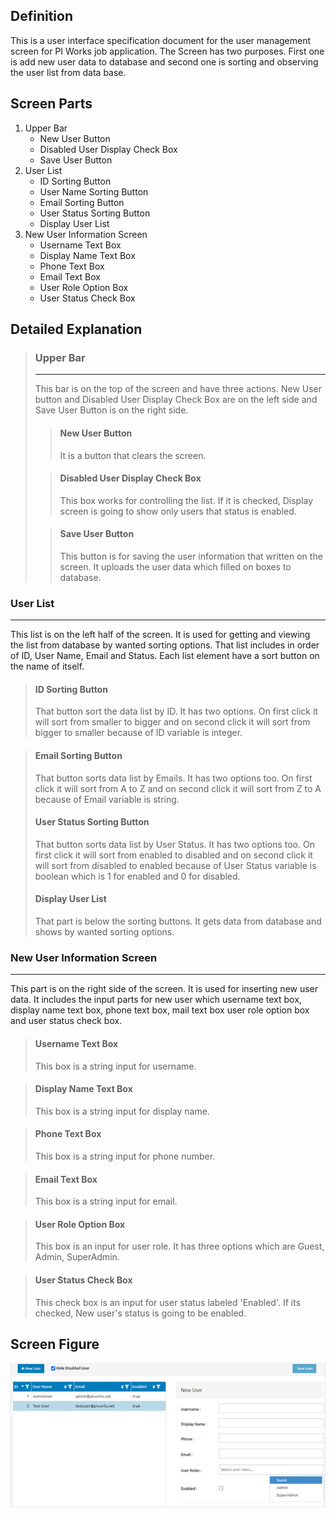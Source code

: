 ## Definition
This is a user interface specification document for the user management screen for PI Works job application. The Screen has two purposes. First one is add new user data to database and second one is sorting and observing the user list from data base. 


## Screen Parts
1. Upper Bar
   - New User Button
   - Disabled User Display Check Box
   - Save User Button
2. User List
   - ID Sorting Button
   - User Name Sorting Button
   - Email Sorting Button
   - User Status Sorting Button
   - Display User List
3. New User Information Screen
   - Username Text Box
   - Display Name Text Box
   - Phone Text Box
   - Email Text Box
   - User Role Option Box
   - User Status Check Box


## Detailed Explanation
>  ###  Upper Bar
>  -------------
>  This bar is on the top of the screen and have three actions. New User button and Disabled User Display Check Box are on the left side and Save User Button is on the right side.
>
>>  #### New User Button
>>   It is a button that clears the screen.
>
>>  #### Disabled User Display Check Box
>>    This box works for controlling the list. If it is checked, Display screen is going to show only users that status is enabled.
>
>>  #### Save User Button
>>    This button is for saving the user information that written on the screen. 
>>    It uploads the user data which filled on boxes to database.


  ###  User List
  --------------
  This list is on the left half of the screen. It is used for getting and viewing the list from database by wanted sorting options. That list includes in order of ID, User Name, Email and Status. Each list element have a sort button on the name of itself.

>  #### ID Sorting Button
>  That button sort the data list by ID. It has two options. On first click it will sort from smaller to bigger and on second click it will sort from bigger to smaller because of ID variable is integer.

>  #### Email Sorting Button
>  That button sorts data list by Emails. It has two options too. On first click it will sort from A to Z and on second click it will sort from Z to A because of Email variable is string.
>
>  #### User Status Sorting Button
>  That button sorts data list by User Status. It has two options too. On first click it will sort from enabled to disabled and on second click it will sort from disabled to enabled because of User Status variable is boolean which is 1 for enabled and 0 for disabled.
>
>  #### Display User List
>  That part is below the sorting buttons. It gets data from database and shows by wanted sorting options.


  ###  New User Information Screen
  --------------------------------
  This part is on the right side of the screen. It is used for inserting new user data. It includes the input parts for new user which username text box, display name text box, phone text box, mail text box user role option box and user status check box.

> #### Username Text Box
>  This box is a string input for username.
 
> #### Display Name Text Box
>  This box is a string input for display name.
 
> #### Phone Text Box
>  This box is a string input for phone number.
 
> #### Email Text Box
>  This box is a string input for email.
 
> #### User Role Option Box
>  This box is an input for user role. It has three options which are Guest, Admin, SuperAdmin. 
 
> #### User Status Check Box
>  This check box is an input for user status labeled 'Enabled'. If its checked, New user's status is going to be enabled.
 

## Screen Figure
![User Management Screen](/UMS.png)
